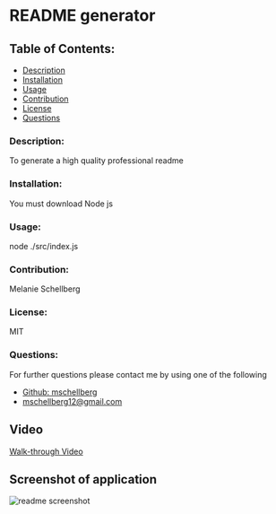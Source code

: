 # README generator 

## Table of Contents:
* [Description](#description)
* [Installation](#installation)
* [Usage](#usage)
* [Contribution](#contribution)
* [License](#license)
* [Questions](#questions)

### Description:
To generate a high quality professional readme
### Installation:
You must download Node js
### Usage:
node ./src/index.js
### Contribution:
Melanie Schellberg
### License:
MIT


### Questions:
For further questions please contact me by using one of the following
<br />
* [Github: mschellberg](https://github.com/mschellberg)<br />
* mschellberg12@gmail.com<br />

## Video
[Walk-through Video](https://drive.google.com/file/d/11zHtFngYRR2Lc9VWHR7mWxzmylfhUKLh/preview)

## Screenshot of application
![readme screenshot](https://user-images.githubusercontent.com/71852138/104106754-875bcb00-5285-11eb-86d4-586b8beaa3e6.png)
